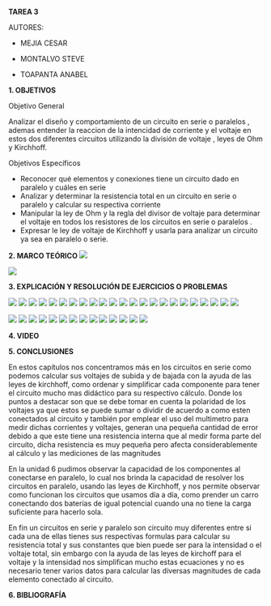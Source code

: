 **TAREA 3**

AUTORES:

- MEJIA CESAR

- MONTALVO STEVE

- TOAPANTA ANABEL

**1. OBJETIVOS**

Objetivo General

Analizar el diseño y comportamiento de un circuito en serie o paralelos , ademas entender la reaccion de la intencidad de corriente y el voltaje en estos dos diferentes circuitos utilizando la división de voltaje , leyes de Ohm y Kirchhoff.

Objetivos Específicos

- Reconocer qué elementos y conexiones tiene un circuito dado en  paralelo y cuáles en serie
- Analizar y determinar la resistencia total en un circuito en serie o paralelo y calcular su respectiva corriente 
- Manipular la ley de Ohm y la regla del divisor de voltaje para determinar el voltaje en todos los resistores de los circuitos en serie o paralelos .
- Expresar le ley de voltaje de Kirchhoff y usarla para analizar un circuito ya sea en paralelo o serie.

**2. MARCO TEÓRICO**
![](https://github.com/Anabeltoapanta/TAREA-3/blob/main/0001.jpg)

![](https://github.com/Anabeltoapanta/TAREA-3/blob/main/mapa.png)

**3. EXPLICACIÓN Y RESOLUCIÓN DE EJERCICIOS O PROBLEMAS**

![](https://github.com/Anabeltoapanta/TAREA-3/blob/main/1.jpg)
![](https://github.com/Anabeltoapanta/TAREA-3/blob/main/2.jpg)
![](https://github.com/Anabeltoapanta/TAREA-3/blob/main/3.jpg)
![](https://github.com/Anabeltoapanta/TAREA-3/blob/main/4.jpg)
![](https://github.com/Anabeltoapanta/TAREA-3/blob/main/5.jpg)
![](https://github.com/Anabeltoapanta/TAREA-3/blob/main/6.jpg)
![](https://github.com/Anabeltoapanta/TAREA-3/blob/main/7.jpg)
![](https://github.com/Anabeltoapanta/TAREA-3/blob/main/8.jpg)
![](https://github.com/Anabeltoapanta/TAREA-3/blob/main/9.jpg)
![](https://github.com/Anabeltoapanta/TAREA-3/blob/main/10.jpg)
![](https://github.com/Anabeltoapanta/TAREA-3/blob/main/11.jpg)
![](https://github.com/Anabeltoapanta/TAREA-3/blob/main/12.jpg)
![](https://github.com/Anabeltoapanta/TAREA-3/blob/main/13.jpg)
![](https://github.com/Anabeltoapanta/TAREA-3/blob/main/14.jpg)
![](https://github.com/Anabeltoapanta/TAREA-3/blob/main/15.jpg)
![](https://github.com/Anabeltoapanta/TAREA-3/blob/main/16.jpg)
![](https://github.com/Anabeltoapanta/TAREA-3/blob/main/17.jpg)
![](https://github.com/Anabeltoapanta/TAREA-3/blob/main/18.jpg)
![](https://github.com/Anabeltoapanta/TAREA-3/blob/main/19.jpg)
![](https://github.com/Anabeltoapanta/TAREA-3/blob/main/20.jpg)
![](https://github.com/Anabeltoapanta/TAREA-3/blob/main/21.jpg)
![](https://github.com/Anabeltoapanta/TAREA-3/blob/main/22.jpg)
![](https://github.com/Anabeltoapanta/TAREA-3/blob/main/23.jpg)

![](https://github.com/Anabeltoapanta/TAREA-3/blob/main/41.jpg)
![](https://github.com/Anabeltoapanta/TAREA-3/blob/main/42.jpg)
![](https://github.com/Anabeltoapanta/TAREA-3/blob/main/43.jpg)
![](https://github.com/Anabeltoapanta/TAREA-3/blob/main/44.jpg)
![](https://github.com/Anabeltoapanta/TAREA-3/blob/main/45.jpg)
![](https://github.com/Anabeltoapanta/TAREA-3/blob/main/46.jpg)
![](https://github.com/Anabeltoapanta/TAREA-3/blob/main/47.jpg)
![](https://github.com/Anabeltoapanta/TAREA-3/blob/main/20210615_071345.jpg)
![](https://github.com/Anabeltoapanta/TAREA-3/blob/main/20210615_083122.jpg)
![](https://github.com/Anabeltoapanta/TAREA-3/blob/main/20210615_083416.jpg)
![](https://github.com/Anabeltoapanta/TAREA-3/blob/main/48.jpg)
![](https://github.com/Anabeltoapanta/TAREA-3/blob/main/49.jpg)
![](https://github.com/Anabeltoapanta/TAREA-3/blob/main/50.jpg)
![](https://github.com/Anabeltoapanta/TAREA-3/blob/main/51.jpg)

**4. VIDEO**

**5. CONCLUSIONES**

En estos capítulos nos concentramos más en los circuitos en serie como podemos calcular sus voltajes de subida y de bajada con la ayuda de las leyes de kirchhoff, como ordenar y simplificar cada componente para tener el circuito mucho mas didáctico para su respectivo cálculo. Donde los puntos a destacar son que se debe tomar en cuenta la polaridad de los voltajes ya que estos se puede sumar o dividir de acuerdo a como esten conectados al circuito y también por emplear el uso del multimetro para medir dichas corrientes y voltajes, generan una pequeña cantidad de error debido a que este tiene una resistencia interna que al medir forma parte del circuito, dicha resistencia es muy pequeña pero afecta considerablemente al cálculo y las mediciones de las magnitudes

En la unidad 6 pudimos observar la capacidad de los componentes al conectarse en paralelo, lo cual nos brinda la capacidad de resolver los circuitos en paralelo, usando las leyes de Kirchhoff, y nos permite observar como funcionan los circuitos que usamos día a día, como prender un carro conectando dos baterías de igual potencial cuando una no tiene la carga suficiente para hacerlo sola.

En fin un circuitos en serie y paralelo son circuito muy diferentes entre si cada una de ellas tienes sus respectivas formulas para calcular su resistencia total y sus constantes que bien puede ser para la intensidad o el voltaje total, sin embargo con la ayuda de las leyes de kirchoff para el voltaje y la intensidad nos simplifican mucho estas ecuaciones y no es necesario tener varios datos para calcular las diversas magnitudes de cada elemento conectado al circuito.

**6. BIBLIOGRAFÍA**
